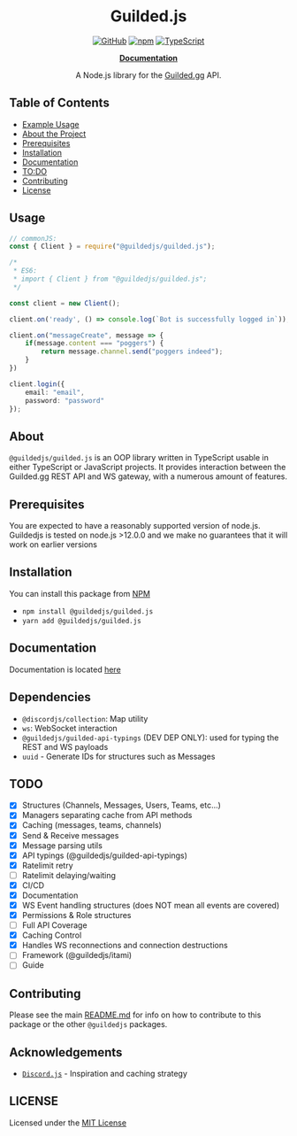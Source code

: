 <div align="center">
<h1>Guilded.js</h1>

<p><a href="https://github.com/zaida04/guilded.js/blob/main/LICENSE"><img src="https://img.shields.io/github/license/guildedjs/guilded.js" alt="GitHub"></a>
<a href="https://www.npmjs.com/package/@guildedjs/guilded.js"><img src="https://img.shields.io/npm/v/@guildedjs/guilded.js?color=crimson&amp;logo=npm" alt="npm"></a>
<a href="https://github.com/zaida04/guilded.js/actions/workflows/typescript.yml"><img src="https://github.com/zaida04/guilded.js/actions/workflows/typescript.yml/badge.svg" alt="TypeScript"></a></p>
 
<p><a href="https://guilded.js.org/modules/guilded_js.html"><b>Documentation</b></a></p>

A Node.js library for the [Guilded.gg](https://www.guilded.gg/) API.
</div>

## Table of Contents
* [Example Usage](#usage)
* [About the Project](#about)
* [Prerequisites](#prerequisites)
* [Installation](#installation)
* [Documentation](#documentation)
* [TO:DO](#todo)
* [Contributing](#contributing)
* [License](#LICENSING)

## Usage
```ts
// commonJS:
const { Client } = require("@guildedjs/guilded.js");

/*
 * ES6:
 * import { Client } from "@guildedjs/guilded.js";
 */

const client = new Client();

client.on('ready', () => console.log(`Bot is successfully logged in`));

client.on("messageCreate", message => {
    if(message.content === "poggers") {
        return message.channel.send("poggers indeed");
    }
})

client.login({
    email: "email",
    password: "password"
});
```

## About
`@guildedjs/guilded.js` is an OOP library written in TypeScript usable in either TypeScript or JavaScript projects. It provides interaction between the Guilded.gg REST API and WS gateway, with a numerous amount of features.

## Prerequisites
You are expected to have a reasonably supported version of node.js. Guildedjs is tested on node.js >12.0.0 and we make no guarantees that it will work on earlier versions

## Installation
You can install this package from [NPM](https://www.npmjs.com/package/@guildedjs/guilded.js)

- `npm install @guildedjs/guilded.js`
- `yarn add @guildedjs/guilded.js`

## Documentation
Documentation is located [here](https://guilded.js.org)

## Dependencies
- `@discordjs/collection`: Map utility
- `ws`: WebSocket interaction
- `@guildedjs/guilded-api-typings` (DEV DEP ONLY): used for typing the REST and WS payloads
- `uuid` - Generate IDs for structures such as Messages

## TODO
- [x] Structures (Channels, Messages, Users, Teams, etc...)
- [x] Managers separating cache from API methods
- [x] Caching (messages, teams, channels) 
- [x] Send & Receive messages 
- [x] Message parsing utils
- [x] API typings (@guildedjs/guilded-api-typings)
- [x] Ratelimit retry
- [ ] Ratelimit delaying/waiting 
- [X] CI/CD
- [X] Documentation
- [X] WS Event handling structures (does NOT mean all events are covered)
- [X] Permissions & Role structures
- [ ] Full API Coverage 
- [X] Caching Control
- [X] Handles WS reconnections and connection destructions
- [ ] Framework (@guildedjs/itami)
- [ ] Guide

## Contributing
Please see the main [README.md](https://github.com/zaida04/guilded.js) for info on how to contribute to this package or the other `@guildedjs` packages.

## Acknowledgements
- [`Discord.js`](https://discord.js.org/#/) - Inspiration and caching strategy
  
## LICENSE
Licensed under the [MIT License](https://github.com/zaida04/guilded.js/blob/main/LICENSE)  
